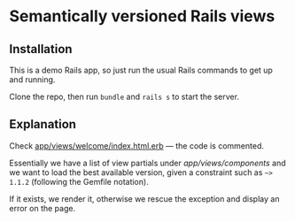 # Semantically versioned Rails views

## Installation

This is a demo Rails app, so just run the usual Rails commands to get up and running.

Clone the repo, then run `bundle` and `rails s` to start the server.

## Explanation

Check [app/views/welcome/index.html.erb] — the code is commented.

Essentially we have a list of view partials under _app/views/components_ and we want to load the best available version, given a constraint such as `~> 1.1.2` (following the Gemfile notation).

If it exists, we render it, otherwise we rescue the exception and display an error on the page.

[app/views/welcome/index.html.erb]: https://github.com/simonewebdesign/rails-views-semver-demo/blob/main/app/views/welcome/index.html.erb
